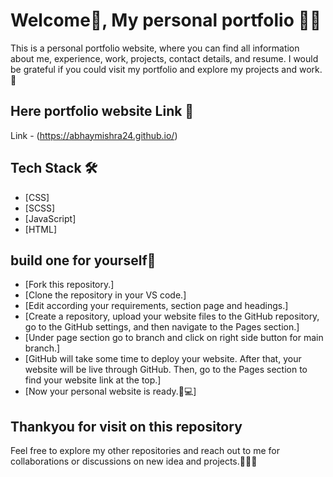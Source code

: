 
# Welcome🙂, My personal portfolio 🧑‍💻
                             
This is a personal portfolio website, where you can find all information about me, experience, work, projects, contact details, and resume. I would be grateful if you could visit my portfolio and explore my projects and work.
🚀 

## Here portfolio website Link 🔗 

Link - (https://abhaymishra24.github.io/)

## Tech Stack 🛠️

- [CSS] 
- [SCSS] 
- [JavaScript] 
- [HTML] 

## build one for yourself🚀 

- [Fork this repository.]
- [Clone the repository in your VS code.]
- [Edit according your requirements, section page and headings.]
- [Create a repository, upload your website files to the GitHub repository, go to the GitHub settings, and then navigate to the Pages section.]
- [Under page section go to branch and click on right side button for main branch.]
- [GitHub will take some time to deploy your website. After that, your website will be live through GitHub. Then, go to the Pages section to find your website link at the top.]
- [Now your personal website is ready.🥳💻]

## Thankyou for visit on this repository 

Feel free to explore my other repositories and reach out to me for collaborations or discussions on new idea and projects.🤝😊🚀 